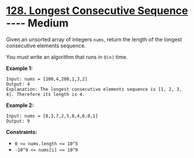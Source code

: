 # [128. Longest Consecutive Sequence](https://leetcode.com/problems/longest-consecutive-sequence/?envType=study-plan-v2&envId=top-interview-150) ---- Medium

Given an unsorted array of integers `nums`, return the length of the longest consecutive elements sequence.

You must write an algorithm that runs in `O(n)` time.

**Example 1:**
```
Input: nums = [100,4,200,1,3,2]
Output: 4
Explanation: The longest consecutive elements sequence is [1, 2, 3, 4]. Therefore its length is 4.
```

**Example 2:**
```
Input: nums = [0,3,7,2,5,8,4,6,0,1]
Output: 9
```

**Constraints:**

- `0 <= nums.length <= 10^5`
- `-10^9 <= nums[i] <= 10^9`